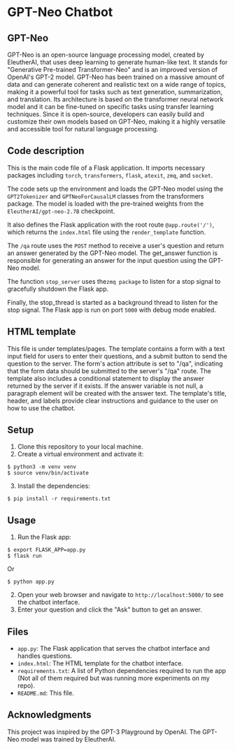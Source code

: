 # GPT-Neo Chatbot
## GPT-Neo
GPT-Neo is an open-source language processing model, created by EleutherAI, that uses deep learning to generate human-like text. It stands for "Generative Pre-trained Transformer-Neo" and is an improved version of OpenAI's GPT-2 model. GPT-Neo has been trained on a massive amount of data and can generate coherent and realistic text on a wide range of topics, making it a powerful tool for tasks such as text generation, summarization, and translation. Its architecture is based on the transformer neural network model and it can be fine-tuned on specific tasks using transfer learning techniques. Since it is open-source, developers can easily build and customize their own models based on GPT-Neo, making it a highly versatile and accessible tool for natural language processing.
## Code description 
This is the main code file of a Flask application. It imports necessary packages including `torch`, `transformers`, `flask`, `atexit`, `zmq`, and `socket`.

The code sets up the environment and loads the GPT-Neo model using the `GPT2Tokenizer` and `GPTNeoForCausalLM` classes from the transformers package. The model is loaded with the pre-trained weights from the `EleutherAI/gpt-neo-2.7B` checkpoint.

It also defines the Flask application with the root route `@app.route('/')`, which returns the `index.html` file using the `render_template` function.

The `/qa` route uses the `POST` method to receive a user's question and return an answer generated by the GPT-Neo model. The get_answer function is responsible for generating an answer for the input question using the GPT-Neo model.

The function `stop_server` uses the`zmq package` to listen for a stop signal to gracefully shutdown the Flask app.

Finally, the stop_thread is started as a background thread to listen for the stop signal. The Flask app is run on port `5000` with debug mode enabled.
## HTML template
This file is under templates/pages. The template contains a form with a text input field for users to enter their questions, and a submit button to send the question to the server. The form's action attribute is set to "/qa", indicating that the form data should be submitted to the server's "/qa" route. The template also includes a conditional statement to display the answer returned by the server if it exists. If the answer variable is not null, a paragraph element will be created with the answer text. The template's title, header, and labels provide clear instructions and guidance to the user on how to use the chatbot.
## Setup
1. Clone this repository to your local machine.
2. Create a virtual environment and activate it:
```
$ python3 -m venv venv
$ source venv/bin/activate
```
3. Install the dependencies:
```
$ pip install -r requirements.txt
```
## Usage
1. Run the Flask app:
```
$ export FLASK_APP=app.py
$ flask run
```
Or
```
$ python app.py
```
2. Open your web browser and navigate to `http://localhost:5000/` to see the chatbot interface.
3. Enter your question and click the "Ask" button to get an answer.
## Files
- `app.py`: The Flask application that serves the chatbot interface and handles questions.
- `index.html`: The HTML template for the chatbot interface.
- `requirements.txt`: A list of Python dependencies required to run the app (Not all of them required but was running more experiments on my repo).
- `README.md`: This file.
## Acknowledgments
This project was inspired by the GPT-3 Playground by OpenAI. The GPT-Neo model was trained by EleutherAI.
